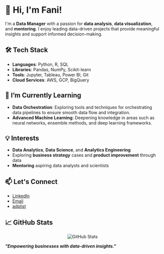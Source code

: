 # 👋 Hi, I'm Fani!

I'm a **Data Manager** with a passion for **data analysis**, **data visualization**, and **mentoring**. I enjoy leading data-driven projects that provide meaningful insights and support informed decision-making.

## 🛠️ Tech Stack
- **Languages**: Python, R, SQL
- **Libraries**: Pandas, NumPy, Scikit-learn
- **Tools**: Jupyter, Tableau, Power BI, Git
- **Cloud Services**: AWS, GCP, BigQuery

## 🌱 I’m Currently Learning
- **Data Orchestration**: Exploring tools and techniques for orchestrating data pipelines to ensure smooth data flow and integration.
- **Advanced Machine Learning**: Deepening knowledge in areas such as neural networks, ensemble methods, and deep learning frameworks.

## 💡 Interests
- **Data Analytics**, **Data Science**, and **Analytics Engineering**
- Exploring **business strategy** cases and **product improvement** through data
- **Mentoring** aspiring data analysts and scientists

## 📫 Let's Connect
- [LinkedIn](https://www.linkedin.com/in/dwi-lucia-arfani/)
- [Email](dwiluciaarfani35@gmail.com)
- [adplist](https://adplist.org/mentors/dwi-lucia-arfani)

## 📈 GitHub Stats
<p align="center">
  <img src="https://github-readme-stats.vercel.app/api?username=dwiciarfani&show_icons=true&theme=radical" alt="GitHub Stats">
</p>

_**"Empowering businesses with data-driven insights."**_
